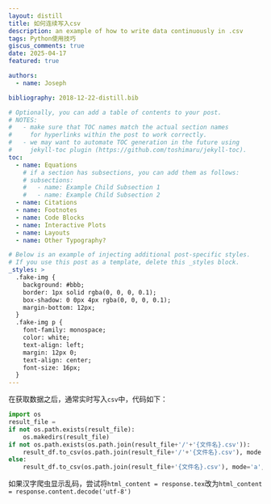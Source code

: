 ```yaml
---
layout: distill
title: 如何连续写入csv
description: an example of how to write data continuously in .csv
tags: Python使用技巧
giscus_comments: true
date: 2025-04-17
featured: true

authors:
  - name: Joseph

bibliography: 2018-12-22-distill.bib

# Optionally, you can add a table of contents to your post.
# NOTES:
#   - make sure that TOC names match the actual section names
#     for hyperlinks within the post to work correctly.
#   - we may want to automate TOC generation in the future using
#     jekyll-toc plugin (https://github.com/toshimaru/jekyll-toc).
toc:
  - name: Equations
    # if a section has subsections, you can add them as follows:
    # subsections:
    #   - name: Example Child Subsection 1
    #   - name: Example Child Subsection 2
  - name: Citations
  - name: Footnotes
  - name: Code Blocks
  - name: Interactive Plots
  - name: Layouts
  - name: Other Typography?

# Below is an example of injecting additional post-specific styles.
# If you use this post as a template, delete this _styles block.
_styles: >
  .fake-img {
    background: #bbb;
    border: 1px solid rgba(0, 0, 0, 0.1);
    box-shadow: 0 0px 4px rgba(0, 0, 0, 0.1);
    margin-bottom: 12px;
  }
  .fake-img p {
    font-family: monospace;
    color: white;
    text-align: left;
    margin: 12px 0;
    text-align: center;
    font-size: 16px;
  }
---
```


在获取数据之后，通常实时写入`csv`中，代码如下：

```python
import os
result_file = 
if not os.path.exists(result_file):
	os.makedirs(result_file)
if not os.path.exists(os.path.join(result_file+'/'+'{文件名}.csv')):
    result_df.to_csv(os.path.join(result_file+'/'+'{文件名}.csv'), mode = 'a', header=True,encoding='utf_8_sig', index =False)
else:
    result_df.to_csv(os.path.join(result_file+'{文件名}.csv'), mode='a', header=False, encoding='utf_8_sig', index=False)
```

如果汉字爬虫显示乱码，尝试将`html_content = response.tex`改为`html_content = response.content.decode('utf-8')` 
